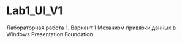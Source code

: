 # Lab1_UI_V1
Лабораторная работа 1. Вариант 1
Механизм привязки данных в Windows Presentation Foundation
